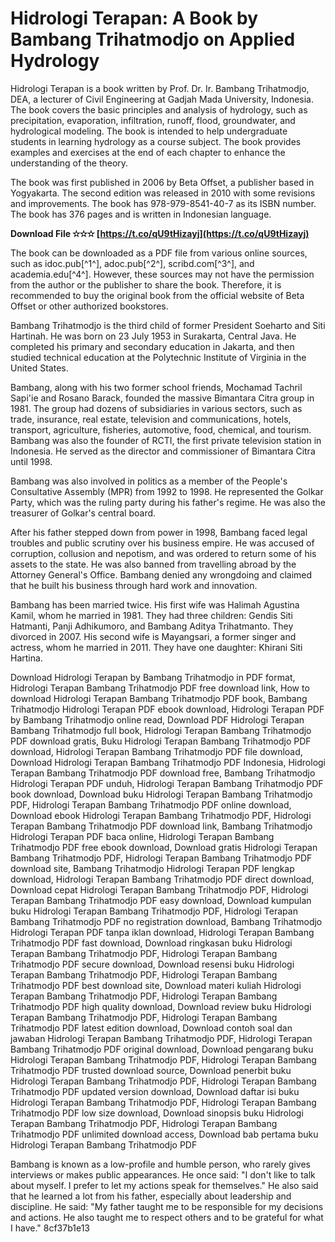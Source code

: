 # Hidrologi Terapan: A Book by Bambang Trihatmodjo on Applied Hydrology
 
Hidrologi Terapan is a book written by Prof. Dr. Ir. Bambang Trihatmodjo, DEA, a lecturer of Civil Engineering at Gadjah Mada University, Indonesia. The book covers the basic principles and analysis of hydrology, such as precipitation, evaporation, infiltration, runoff, flood, groundwater, and hydrological modeling. The book is intended to help undergraduate students in learning hydrology as a course subject. The book provides examples and exercises at the end of each chapter to enhance the understanding of the theory.
 
The book was first published in 2006 by Beta Offset, a publisher based in Yogyakarta. The second edition was released in 2010 with some revisions and improvements. The book has 978-979-8541-40-7 as its ISBN number. The book has 376 pages and is written in Indonesian language.
 
**Download File ✫✫✫ [https://t.co/qU9tHizayj](https://t.co/qU9tHizayj)**


 
The book can be downloaded as a PDF file from various online sources, such as idoc.pub[^1^], adoc.pub[^2^], scribd.com[^3^], and academia.edu[^4^]. However, these sources may not have the permission from the author or the publisher to share the book. Therefore, it is recommended to buy the original book from the official website of Beta Offset or other authorized bookstores.
  
Bambang Trihatmodjo is the third child of former President Soeharto and Siti Hartinah. He was born on 23 July 1953 in Surakarta, Central Java. He completed his primary and secondary education in Jakarta, and then studied technical education at the Polytechnic Institute of Virginia in the United States.
 
Bambang, along with his two former school friends, Mochamad Tachril Sapi'ie and Rosano Barack, founded the massive Bimantara Citra group in 1981. The group had dozens of subsidiaries in various sectors, such as trade, insurance, real estate, television and communications, hotels, transport, agriculture, fisheries, automotive, food, chemical, and tourism. Bambang was also the founder of RCTI, the first private television station in Indonesia. He served as the director and commissioner of Bimantara Citra until 1998.
 
Bambang was also involved in politics as a member of the People's Consultative Assembly (MPR) from 1992 to 1998. He represented the Golkar Party, which was the ruling party during his father's regime. He was also the treasurer of Golkar's central board.
  
After his father stepped down from power in 1998, Bambang faced legal troubles and public scrutiny over his business empire. He was accused of corruption, collusion and nepotism, and was ordered to return some of his assets to the state. He was also banned from travelling abroad by the Attorney General's Office. Bambang denied any wrongdoing and claimed that he built his business through hard work and innovation.
 
Bambang has been married twice. His first wife was Halimah Agustina Kamil, whom he married in 1981. They had three children: Gendis Siti Hatmanti, Panji Adhikumoro, and Bambang Aditya Trihatmanto. They divorced in 2007. His second wife is Mayangsari, a former singer and actress, whom he married in 2011. They have one daughter: Khirani Siti Hartina.
 
Download Hidrologi Terapan by Bambang Trihatmodjo in PDF format,  Hidrologi Terapan Bambang Trihatmodjo PDF free download link,  How to download Hidrologi Terapan Bambang Trihatmodjo PDF book,  Bambang Trihatmodjo Hidrologi Terapan PDF ebook download,  Hidrologi Terapan PDF by Bambang Trihatmodjo online read,  Download PDF Hidrologi Terapan Bambang Trihatmodjo full book,  Hidrologi Terapan Bambang Trihatmodjo PDF download gratis,  Buku Hidrologi Terapan Bambang Trihatmodjo PDF download,  Hidrologi Terapan Bambang Trihatmodjo PDF file download,  Download Hidrologi Terapan Bambang Trihatmodjo PDF Indonesia,  Hidrologi Terapan Bambang Trihatmodjo PDF download free,  Bambang Trihatmodjo Hidrologi Terapan PDF unduh,  Hidrologi Terapan Bambang Trihatmodjo PDF book download,  Download buku Hidrologi Terapan Bambang Trihatmodjo PDF,  Hidrologi Terapan Bambang Trihatmodjo PDF online download,  Download ebook Hidrologi Terapan Bambang Trihatmodjo PDF,  Hidrologi Terapan Bambang Trihatmodjo PDF download link,  Bambang Trihatmodjo Hidrologi Terapan PDF baca online,  Hidrologi Terapan Bambang Trihatmodjo PDF free ebook download,  Download gratis Hidrologi Terapan Bambang Trihatmodjo PDF,  Hidrologi Terapan Bambang Trihatmodjo PDF download site,  Bambang Trihatmodjo Hidrologi Terapan PDF lengkap download,  Hidrologi Terapan Bambang Trihatmodjo PDF direct download,  Download cepat Hidrologi Terapan Bambang Trihatmodjo PDF,  Hidrologi Terapan Bambang Trihatmodjo PDF easy download,  Download kumpulan buku Hidrologi Terapan Bambang Trihatmodjo PDF,  Hidrologi Terapan Bambang Trihatmodjo PDF no registration download,  Bambang Trihatmodjo Hidrologi Terapan PDF tanpa iklan download,  Hidrologi Terapan Bambang Trihatmodjo PDF fast download,  Download ringkasan buku Hidrologi Terapan Bambang Trihatmodjo PDF,  Hidrologi Terapan Bambang Trihatmodjo PDF secure download,  Download resensi buku Hidrologi Terapan Bambang Trihatmodjo PDF,  Hidrologi Terapan Bambang Trihatmodjo PDF best download site,  Download materi kuliah Hidrologi Terapan Bambang Trihatmodjo PDF,  Hidrologi Terapan Bambang Trihatmodjo PDF high quality download,  Download review buku Hidrologi Terapan Bambang Trihatmodjo PDF,  Hidrologi Terapan Bambang Trihatmodjo PDF latest edition download,  Download contoh soal dan jawaban Hidrologi Terapan Bambang Trihatmodjo PDF,  Hidrologi Terapan Bambang Trihatmodjo PDF original download,  Download pengarang buku Hidrologi Terapan Bambang Trihatmodjo PDF,  Hidrologi Terapan Bambang Trihatmodjo PDF trusted download source,  Download penerbit buku Hidrologi Terapan Bambang Trihatmodjo PDF,  Hidrologi Terapan Bambang Trihatmodjo PDF updated version download,  Download daftar isi buku Hidrologi Terapan Bambang Trihatmodjo PDF,  Hidrologi Terapan Bambang Trihatmodjo PDF low size download,  Download sinopsis buku Hidrologi Terapan Bambang Trihatmodjo PDF,  Hidrologi Terapan Bambang Trihatmodjo PDF unlimited download access,  Download bab pertama buku Hidrologi Terapan Bambang Trihatmodjo PDF
 
Bambang is known as a low-profile and humble person, who rarely gives interviews or makes public appearances. He once said: "I don't like to talk about myself. I prefer to let my actions speak for themselves." He also said that he learned a lot from his father, especially about leadership and discipline. He said: "My father taught me to be responsible for my decisions and actions. He also taught me to respect others and to be grateful for what I have."
 8cf37b1e13
 
